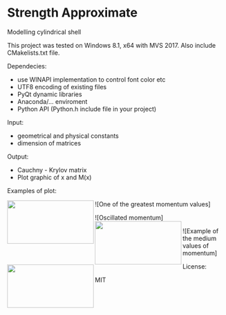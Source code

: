 # Strength Approximate

Modelling cylindrical shell

This project was tested on Windows 8.1, x64 with MVS 2017.
Also include CMakelists.txt file.

Dependecies:

- use WINAPI implementation to control font color etc
- UTF8 encoding of existing files
- PyQt dynamic libraries
- Anaconda/... enviroment
- Python API (Python.h include file in your project)

Input:

- geometrical and physical constants
- dimension of matrices

Output:

- Cauchny - Krylov matrix
- Plot graphic of x and M(x)

Examples of plot:

![One of the greatest momentum values]
<a href="url"><img src="https://github.com/NuclearRazor/strength_approximate/blob/master/common/img/fig_max.png" align="left" height="100" width="200" ></a>

![Oscillated momentum]
<a href="url"><img src="https://github.com/NuclearRazor/strength_approximate/blob/master/common/img/fig_osc.png" align="left" height="100" width="200" ></a>

![Example of the medium values of momentum]
<a href="url"><img src="https://github.com/NuclearRazor/strength_approximate/blob/master/common/img/fig_sec.png" align="left" height="100" width="200" ></a>

License:

MIT
